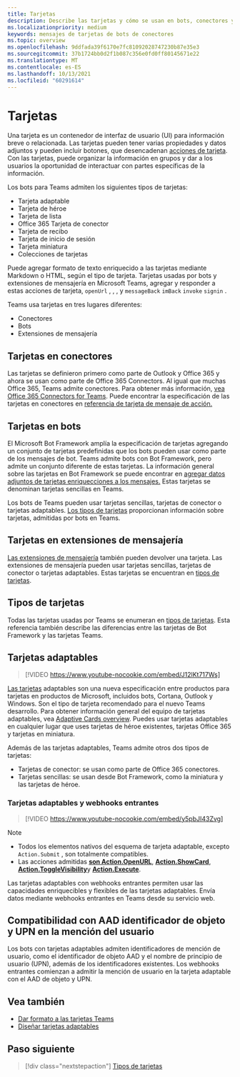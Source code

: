 ```yaml
---
title: Tarjetas
description: Describe las tarjetas y cómo se usan en bots, conectores y extensiones de mensajería
ms.localizationpriority: medium
keywords: mensajes de tarjetas de bots de conectores
ms.topic: overview
ms.openlocfilehash: 9ddfada39f6170e7fc81092028747230b87e35e3
ms.sourcegitcommit: 37b1724bb0d2f1b087c356e0fd0ff80145671e22
ms.translationtype: MT
ms.contentlocale: es-ES
ms.lasthandoff: 10/13/2021
ms.locfileid: "60291614"
---
```

# <a name="cards"></a>Tarjetas

Una tarjeta es un contenedor de interfaz de usuario (UI) para información breve o relacionada. Las tarjetas pueden tener varias propiedades y datos adjuntos y pueden incluir botones, que desencadenan [acciones de tarjeta](~/task-modules-and-cards/cards/cards-actions.md). Con las tarjetas, puede organizar la información en grupos y dar a los usuarios la oportunidad de interactuar con partes específicas de la información.

Los bots para Teams admiten los siguientes tipos de tarjetas:
 
- Tarjeta adaptable
- Tarjeta de héroe
- Tarjeta de lista
- Office 365 Tarjeta de conector
- Tarjeta de recibo
- Tarjeta de inicio de sesión
- Tarjeta miniatura
- Colecciones de tarjetas

Puede agregar formato de texto enriquecido a las tarjetas mediante Markdown o HTML, según el tipo de tarjeta. Tarjetas usadas por bots y extensiones de mensajería en Microsoft Teams, agregar y responder a estas acciones de tarjeta, `openUrl` , , , y `messageBack` `imBack` `invoke` `signin` .

Teams usa tarjetas en tres lugares diferentes:

* Conectores
* Bots
* Extensiones de mensajería

## <a name="cards-in-connectors"></a>Tarjetas en conectores

Las tarjetas se definieron primero como parte de Outlook y Office 365 y ahora se usan como parte de Office 365 Connectors. Al igual que muchas Office 365, Teams admite conectores. Para obtener más información, [vea Office 365 Connectors for Teams](~/webhooks-and-connectors/what-are-webhooks-and-connectors.md). Puede encontrar la especificación de las tarjetas en conectores en [referencia de tarjeta de mensaje de acción.](/outlook/actionable-messages/card-reference)

## <a name="cards-in-bots"></a>Tarjetas en bots

El Microsoft Bot Framework amplía la especificación de tarjetas agregando un conjunto de tarjetas predefinidas que los bots pueden usar como parte de los mensajes de bot. Teams admite bots con Bot Framework, pero admite un conjunto diferente de estas tarjetas. La información general sobre las tarjetas en Bot Framework se puede encontrar en [agregar datos adjuntos de tarjetas enriquecciones a los mensajes.](/bot-framework/nodejs/bot-builder-nodejs-send-rich-cards) Estas tarjetas se denominan tarjetas sencillas en Teams.

Los bots de Teams pueden usar tarjetas sencillas, tarjetas de conector o tarjetas adaptables. [Los tipos de tarjetas](~/task-modules-and-cards/cards/cards-reference.md) proporcionan información sobre tarjetas, admitidas por bots en Teams.

## <a name="cards-in-messaging-extensions"></a>Tarjetas en extensiones de mensajería

[Las extensiones de mensajería](~/messaging-extensions/what-are-messaging-extensions.md) también pueden devolver una tarjeta. Las extensiones de mensajería pueden usar tarjetas sencillas, tarjetas de conector o tarjetas adaptables. Estas tarjetas se encuentran en [tipos de tarjetas](~/task-modules-and-cards/cards/cards-reference.md).

## <a name="types-of-cards"></a>Tipos de tarjetas

Todas las tarjetas usadas por Teams se enumeran en [tipos de tarjetas](~/task-modules-and-cards/cards/cards-reference.md). Esta referencia también describe las diferencias entre las tarjetas de Bot Framework y las tarjetas Teams.

## <a name="adaptive-cards"></a>Tarjetas adaptables

> [!VIDEO https://www.youtube-nocookie.com/embed/J12lKt717Ws]

[Las tarjetas](~/task-modules-and-cards/cards/cards-reference.md#adaptive-card) adaptables son una nueva especificación entre productos para tarjetas en productos de Microsoft, incluidos bots, Cortana, Outlook y Windows. Son el tipo de tarjeta recomendado para el nuevo Teams desarrollo. Para obtener información general del equipo de tarjetas adaptables, vea [Adaptive Cards overview](/adaptive-cards). Puedes usar tarjetas adaptables en cualquier lugar que uses tarjetas de héroe existentes, tarjetas Office 365 y tarjetas en miniatura.

Además de las tarjetas adaptables, Teams admite otros dos tipos de tarjetas:

* Tarjetas de conector: se usan como parte de Office 365 conectores.
* Tarjetas sencillas: se usan desde Bot Framework, como la miniatura y las tarjetas de héroe.

### <a name="adaptive-cards-and-incoming-webhooks"></a>Tarjetas adaptables y webhooks entrantes

> [!VIDEO https://www.youtube-nocookie.com/embed/y5pbJI43Zvg]

> [!NOTE]
> * Todos los elementos nativos del esquema de tarjeta adaptable, excepto `Action.Submit` , son totalmente compatibles.
> * Las acciones admitidas [**son Action.OpenURL**](https://adaptivecards.io/explorer/Action.OpenUrl.html), [**Action.ShowCard**](https://adaptivecards.io/explorer/Action.ShowCard.html), [**Action.ToggleVisibility**](https://adaptivecards.io/explorer/Action.ToggleVisibility.html)y [**Action.Execute**](/adaptive-cards/authoring-cards/universal-action-model#actionexecute).

Las tarjetas adaptables con webhooks entrantes permiten usar las capacidades enriquecibles y flexibles de las tarjetas adaptables. Envía datos mediante webhooks entrantes en Teams desde su servicio web.

## <a name="support-for-aad-object-id-and-upn-in-user-mention"></a>Compatibilidad con AAD identificador de objeto y UPN en la mención del usuario 

Los bots con tarjetas adaptables admiten identificadores de mención de usuario, como el identificador de objeto AAD y el nombre de principio de usuario (UPN), además de los identificadores existentes. Los webhooks entrantes comienzan a admitir la mención de usuario en la tarjeta adaptable con el AAD de objeto y UPN.

## <a name="see-also"></a>Vea también

* [Dar formato a las tarjetas Teams](~/task-modules-and-cards/cards/cards-format.md)
* [Diseñar tarjetas adaptables](~/task-modules-and-cards/cards/design-effective-cards.md)

## <a name="next-step"></a>Paso siguiente

> [!div class="nextstepaction"]
> [Tipos de tarjetas](~/task-modules-and-cards/cards/cards-reference.md)